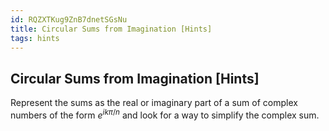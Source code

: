 ```yaml
---
id: RQZXTKug9ZnB7dnetSGsNu
title: Circular Sums from Imagination [Hints]
tags: hints
---
```


## Circular Sums from Imagination [Hints]

Represent the sums as the real or imaginary part of a sum of complex numbers of the form
$e^{ik \pi / n}$ and look for a way to simplify the complex sum.
